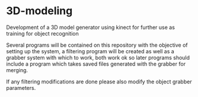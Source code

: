 # 3D-modeling
Development of a 3D model generator using kinect for further use as training for object recognition

Several programs will be contained on this repository with the objective of setting up the system, a filtering program will be created as well as a grabber system with which to work, both work ok so later programs should include a program which takes saved files generated with the grabber for merging.


If any filtering modifications are done please also modify the object grabber parameters.
